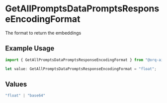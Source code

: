 # GetAllPromptsDataPromptsResponseEncodingFormat

The format to return the embeddings

## Example Usage

```typescript
import { GetAllPromptsDataPromptsResponseEncodingFormat } from "@orq-ai/node/models/operations";

let value: GetAllPromptsDataPromptsResponseEncodingFormat = "float";
```

## Values

```typescript
"float" | "base64"
```